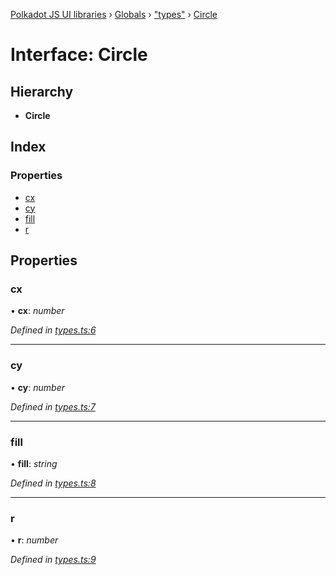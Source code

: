 [Polkadot JS UI libraries](../README.md) › [Globals](../globals.md) › ["types"](../modules/_types_.md) › [Circle](_types_.circle.md)

# Interface: Circle

## Hierarchy

* **Circle**

## Index

### Properties

* [cx](_types_.circle.md#cx)
* [cy](_types_.circle.md#cy)
* [fill](_types_.circle.md#fill)
* [r](_types_.circle.md#r)

## Properties

###  cx

• **cx**: *number*

*Defined in [types.ts:6](https://github.com/polkadot-js/ui/blob/e14228471/packages/ui-shared/src/icons/types.ts#L6)*

___

###  cy

• **cy**: *number*

*Defined in [types.ts:7](https://github.com/polkadot-js/ui/blob/e14228471/packages/ui-shared/src/icons/types.ts#L7)*

___

###  fill

• **fill**: *string*

*Defined in [types.ts:8](https://github.com/polkadot-js/ui/blob/e14228471/packages/ui-shared/src/icons/types.ts#L8)*

___

###  r

• **r**: *number*

*Defined in [types.ts:9](https://github.com/polkadot-js/ui/blob/e14228471/packages/ui-shared/src/icons/types.ts#L9)*
